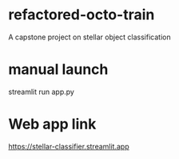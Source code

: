 # refactored-octo-train
A capstone project on stellar object classification
# manual launch
streamlit run app.py
# Web app link 
https://stellar-classifier.streamlit.app

